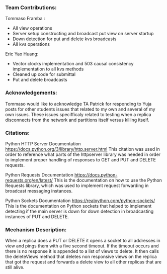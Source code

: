 ### Team Contributions:

Tommaso Framba :
* All view operations
* Server setup constructing and broadcast put view on server startup
* Down detection for put and delete kvs broadcasts
* All kvs operations

Eric Yao Huang:
* Vector clocks implementation and 503 causal consistency implementation to all kvs methods
* Cleaned up code for submittal
* Put and delete broadcasts

### Acknowledgements: 
Tommaso would like to acknowledge TA Patrick for responding to Yuja posts for other students issues that related to my own and several of my own issues. These issues specifficaly related to testing when a replica disconnects from the network and partitions itself versus killing itself. 

### Citations:
Python HTTP Server Documentation https://docs.python.org/3/library/http.server.html This citation was used in order to reference what parts of the httpserver library was needed in order to implement proper handling of responses to GET and PUT and DELETE requests.

Python Requests Documentation https://docs.python-requests.org/en/latest/ This is the documentation on how to use the Python Requests library, which was used to implement request forwarding in broadcast messaging instances.

Python Sockets Documentation https://realpython.com/python-sockets/ This is the documentation on Python sockets that helped to implement detecting if the main server is down for down detection in broadcasting instances of PUT and DELETE.

### Mechanism Description:
When a replica does a PUT or DELETE it opens a socket to all addresses in view and pings them with a five second timeout. If the timeout occurs and there is no response it is appended to a list of views to delete. It then calls the deleteViews method that deletes non responsive views on the replica that got the request and forwards a delete view to all other replicas that are still alive.  
